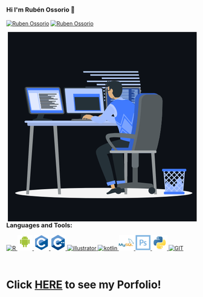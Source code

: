 ### Hi I'm Rubén Ossorio 👋

<p align="left">
  <a href="https://www.linkedin.com/in/ruben-ossorio/" target="blank"><img align="center"
      src="https://raw.githubusercontent.com/rahuldkjain/github-profile-readme-generator/master/src/images/icons/Social/linked-in-alt.svg"
      alt="Ruben Ossorio" height="30" width="40" /></a>
 <a href= "mailto: rubenossorio93@gmail.com" target="blank"><img align="center"
      src="https://upload.wikimedia.org/wikipedia/commons/7/7e/Gmail_icon_%282020%29.svg"
      alt="Ruben Ossorio" height="30" width="40" /></a>
</p>

<p><img align="right" src="https://github.com/Ossan27/Ossan27/blob/main/src/images/animation_500_kxa883sd.gif" alt="" /></p>

<h3 align="left">Languages and Tools:</h3>

<p align="left"> 
  <a href="https://posit.co/download/rstudio-desktop/" target="_blank" rel="noreferrer"> <img
    src="https://upload.wikimedia.org/wikipedia/commons/thumb/1/1b/R_logo.svg/724px-R_logo.svg.png"
    alt="R" width="40" height="40" /> </a>
  <a href="https://developer.android.com" target="_blank" rel="noreferrer"> <img
      src="https://raw.githubusercontent.com/devicons/devicon/master/icons/android/android-original-wordmark.svg"
      alt="android" width="40" height="40" /> </a>
  <a href="https://www.cprogramming.com/" target="_blank"
    rel="noreferrer"> <img src="https://raw.githubusercontent.com/devicons/devicon/master/icons/c/c-original.svg"
      alt="c" width="40" height="40" /> </a> 
  <a href="https://www.w3schools.com/cpp/" target="_blank" rel="noreferrer">
    <img src="https://raw.githubusercontent.com/devicons/devicon/master/icons/cplusplus/cplusplus-original.svg"
      alt="cplusplus" width="40" height="40" /> </a> 
  <a href="https://www.adobe.com/in/products/illustrator.html"
    target="_blank" rel="noreferrer"> <img
      src="https://www.vectorlogo.zone/logos/adobe_illustrator/adobe_illustrator-icon.svg" alt="illustrator" width="40"
      height="40" /> </a> 
  </a> <a href="https://kotlinlang.org" target="_blank" rel="noreferrer">
    <img src="https://www.vectorlogo.zone/logos/kotlinlang/kotlinlang-icon.svg" alt="kotlin" width="40" height="40" />
  </a> <a href="https://www.mysql.com/" target="_blank" rel="noreferrer"> <img
      src="https://raw.githubusercontent.com/devicons/devicon/master/icons/mysql/mysql-original-wordmark.svg"
      alt="mysql" width="40" height="40" /> 
  </a> <a href="https://www.photoshop.com/en" target="_blank"
    rel="noreferrer"> <img
      src="https://raw.githubusercontent.com/devicons/devicon/master/icons/photoshop/photoshop-line.svg" alt="photoshop"
      width="40" height="40" /> 
  </a> 
      <a href="https://www.python.org" target="_blank" rel="noreferrer"> <img
      src="https://raw.githubusercontent.com/devicons/devicon/master/icons/python/python-original.svg" alt="python"
      width="40" height="40" /> </a>   
  </a> 
      <a href="https://git-scm.com/" target="_blank" rel="noreferrer"> <img
      src="https://git-scm.com/images/logos/logomark-orange@2x.png" alt="GIT"
      width="40" height="40" /> </a>   
 </p>

<br>

# Click [HERE](https://ossan27.github.io/Ossan27/) to see my Porfolio!
<!--
**Ossan27/Ossan27** is a ✨ _special_ ✨ repository because its `README.md` (this file) appears on your GitHub profile.

Here are some ideas to get you started:

- 🔭 I’m currently working on ...
- 🌱 I’m currently learning ...
- 👯 I’m looking to collaborate on ...
- 🤔 I’m looking for help with ...
- 💬 Ask me about ...
- 📫 How to reach me: ...
- 😄 Pronouns: ...
- ⚡ Fun fact: ...
-->
